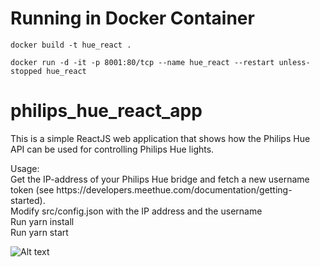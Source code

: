 # Running in Docker Container
`docker build -t hue_react .`

`docker run -d -it -p 8001:80/tcp --name hue_react --restart unless-stopped hue_react`

# philips_hue_react_app
This is a simple ReactJS web application that shows how the Philips Hue API can be used for controlling Philips Hue lights.
<p>
Usage:<br>
Get the IP-address of your Philips Hue bridge and fetch a new username token (see https://developers.meethue.com/documentation/getting-started).<br>
Modify src/config.json with the IP address and the username<br>
Run yarn install<br>
Run yarn start<br>
<p>

![Alt text](https://github.com/LarsBergqvist/philips_hue_react_app/blob/master/screenshot.png?raw=true "A ReactJS app for controlling Philips Hue lights")
